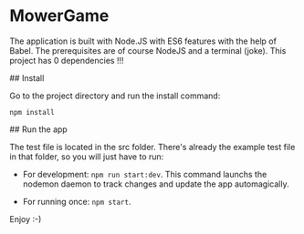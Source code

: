 # MowerGame

The application is built with Node.JS with ES6 features with the help of Babel.
The prerequisites are of course NodeJS and a terminal (joke).
This project has 0 dependencies !!!

## Install

Go to the project directory and run the install command:

`npm install`

## Run the app

The test file is located in the src folder. There's already the example test file in that folder, so you will just have to run:

- For development: `npm run start:dev`. This command launchs the nodemon daemon to track changes and update the app automagically.

- For running once: `npm start`.

Enjoy :-)
